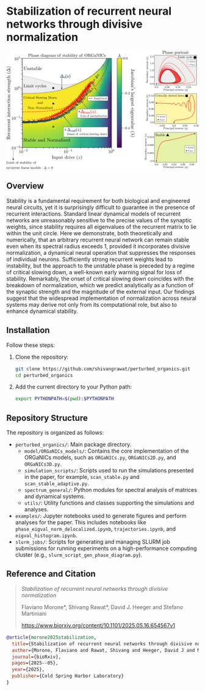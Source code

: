 # Stabilization of recurrent neural networks through divisive normalization

<div style="text-align: center;">
<img src="./figures/github_image.png" alt="Description" width="800px">
</div>

## Overview

Stability is a fundamental requirement for both biological and engineered neural circuits, yet it is surprisingly difficult to guarantee in the presence of recurrent interactions. Standard linear dynamical models of recurrent networks are unreasonably sensitive to the precise values of the synaptic weights, since stability requires all eigenvalues of the recurrent matrix to lie within the unit circle. Here we demonstrate, both theoretically and numerically, that an arbitrary recurrent neural network can remain stable even when its spectral radius exceeds 1, provided it incorporates divisive normalization, a dynamical neural operation that suppresses the responses of individual neurons. Sufficiently strong recurrent weights lead to instability, but the approach to the unstable phase is preceded by a regime of critical slowing down, a well-known early warning signal for loss of stability. Remarkably, the onset of critical slowing down coincides with the breakdown of normalization, which we predict analytically as a function of the synaptic strength and the magnitude of the external input. Our findings suggest that the widespread implementation of normalization across neural systems may derive not only from its computational role, but also to enhance dynamical stability.

## Installation

Follow these steps:

1. Clone the repository:
    ```bash
    git clone https://github.com/shivangrawat/perturbed_organics.git
    cd perturbed_organics
    ```
2. Add the current directory to your Python path:
    ```bash
    export PYTHONPATH=$(pwd):$PYTHONPATH
    ```

## Repository Structure

The repository is organized as follows:

* `perturbed_organics/`: Main package directory.
    * `model/ORGaNICs_models/`: Contains the core implementation of the ORGaNICs models, such as `ORGaNICs.py`, `ORGaNICs2D.py`, and `ORGaNICs3D.py`.
    * `simulation_scripts/`: Scripts used to run the simulations presented in the paper, for example, `scan_stable.py` and `scan_stable_adaptive.py`.
    * `spectrum_general/`: Python modules for spectral analysis of matrices and dynamical systems.
    * `utils/`: Utility functions and classes supporting the simulations and analyses.
* `examples/`: Jupyter notebooks used to generate figures and perform analyses for the paper. This includes notebooks like `phase_eigval_norm_delocalized.ipynb`, `trajectories.ipynb`, and `eigval_histogram.ipynb`.
* `slurm_jobs/`: Scripts for generating and managing SLURM job submissions for running experiments on a high-performance computing cluster (e.g., `slurm_script_gen_phase_diagram.py`).

## Reference and Citation

> *Stabilization of recurrent neural networks through divisive normalization*
> 
> Flaviano Morone*, Shivang Rawat*, David J. Heeger and Stefano Martiniani
>
> https://www.biorxiv.org/content/10.1101/2025.05.16.654567v1

```bibtex
@article{morone2025stabilization,
  title={Stabilization of recurrent neural networks through divisive normalization},
  author={Morone, Flaviano and Rawat, Shivang and Heeger, David J and Martiniani, Stefano},
  journal={bioRxiv},
  pages={2025--05},
  year={2025},
  publisher={Cold Spring Harbor Laboratory}
}
```
